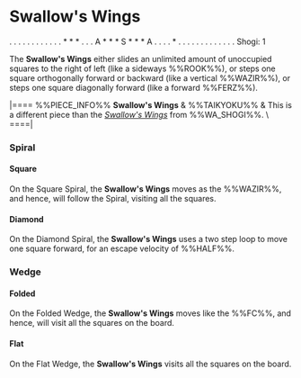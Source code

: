 # Swallow's Wings

<div class = "movement">
. . . . . . . . .
. . . * * * . . .
A * * * S * * * A
. . . . * . . . .
. . . . . . . . .
Shogi: 1
</div>

The **Swallow's Wings** either slides an unlimited amount of unoccupied
squares to the right of left (like a sideways %%ROOK%%),
or steps one square orthogonally forward or backward (like a
vertical %%WAZIR%%), or steps one square diagonally forward
(like a forward %%FERZ%%).

|====
%%PIECE_INFO%%
  **Swallow's Wings**
& %%TAIKYOKU%%
& This is a different piece than the [*Swallow's Wings*](side_mover.html)
  from %%WA_SHOGI%%. \\
====|

### Spiral

#### Square

On the Square Spiral, the **Swallow's Wings** moves as the %%WAZIR%%,
and hence, will follow the Spiral, visiting all the squares.

#### Diamond

On the Diamond Spiral, the **Swallow's Wings** uses a two step loop
to move one square forward, for an escape velocity of %%HALF%%.

### Wedge

#### Folded

On the Folded Wedge, the **Swallow's Wings** moves like the %%FC%%,
and hence, will visit all the squares on the board.

#### Flat

On the Flat Wedge, the **Swallow's Wings** visits all the squares
on the board.
